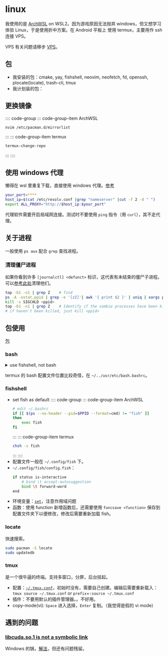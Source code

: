 # linux
我使用的是 [ArchWSL](https://github.com/yuk7/ArchWSL) on WSL2。因为游戏原因无法抛弃 windows，但又想学习体验 Linux，于是使用折中方案。在 Android 平板上 使用 termux，主要用作 ssh 连接 VPS。

VPS 有关问题请移步 [VPS](../articles/vps.md)。
## 包
* 我安装的包：cmake, yay, fishshell, neovim, neofetch, fd, openssh, plocate(locate), trash-cli, tmux
* 我计划装的包：
## 更换镜像
:::: code-group
::: code-group-item ArchWSL
```bash
nvim /etc/pacman.d/mirrorlist
```
:::
::: code-group-item termux
```bash
termux-change-repo
```
:::
::::
## 使用 windows 代理
懒得在 wsl 里重复下载，直接使用 windows 代理。[参考](https://zhuanlan.zhihu.com/p/153124468)
```sh
your_port=****
host_ip=$(cat /etc/resolv.conf |grep "nameserver" |cut -f 2 -d " ")
export ALL_PROXY="http://$host_ip:$your_port"
```

代理软件需要开启局域网连接。测试时不要使用 `ping` 指令（用 `curl`），其不走代理。
## 关于进程
一般使用 `ps aux` 配合 `grep` 查找进程。
### 清理僵尸进程
如果你看到许多 `[journalctl] <defunct>` 标识，这代表有未结束的僵尸子进程。可以[参考此处](https://www.linkedin.com/pulse/how-identify-kill-zombiedefunct-processes-linux-without-george-gabra)清理他们。
```sh
top -b1 -n1 | grep Z    # find
ps -A -ostat,ppid | grep -e '[zZ]'| awk '{ print $2 }' | uniq | xargs ps -p # Find the parent of zombie processes, remenber ppid
kill -s SIGCHLD <ppid>
top -b1 -n1 | grep Z    # Identify if the zombie processes have been killed
# if haven't been killed, just kill <ppid>
```
## 包使用
[包](#包)
### bash
<details><summary>use fishshell, not bash</summary>

* ~/.bashrc（仅含手动编辑）:
    ```bash
    alias ll='ls -alF'
    export DWM=/home/lxl/myfile/dwm
    ```
</details>

termux 的 bash 配置文件位置比较奇怪，在 `~/../usr/etc/bash.bashrc`。
### fishshell
* set fish as default
    :::: code-group
    ::: code-group-item ArchWSL
    ```bash
    # edit ~/.bashrc
    if [[ $(ps --no-header --pid=$PPID --format=cmd) != "fish" ]]
    then
        exec fish
    fi
    ```
    :::
    ::: code-group-item termux
    ```bash
    chsh -s fish
    ```
    :::
    ::::
* 配置文件一般在 `~/.config/fish` 下。
* `~/.config/fish/config.fish`：
    ```bash
    if status is-interactive
        # bind \t accept-autosuggestion
        bind \t forward-word
    end
    ```
* 环境变量：[`set`](https://fishshell.com/docs/2.6/commands.html#set)，注意作用域问题
* 函数：使用 function 新增函数后，还需要使用 `funcsave <function>` 保存到配置文件夹下以便修改，修改后需要重新加载 fish。
### locate
快速搜索。
```bash
sudo pacman -S locate
sudo updatedb
```
### tmux
是一个很牛逼的终端。支持多窗口，分屏，后台挂起。
* 配置：[`~/.tmux.conf`](https://github.com/lxl66566/config/blob/archwsl/.tmux.conf)，初始时没有，需要自己创建。编辑后需要重新载入：`tmux source ~/.tmux.conf` or `prefix`+`:source ~/.tmux.conf`
* 插件：不要用默认的插件管理器。。不好用。
* copy-mode(vi): `Space` 进入选择，`Enter` 复制。（我觉得是假的 vi mode）
## 遇到的问题
### [libcuda.so.1 is not a symbolic link](https://bbs.archlinuxcn.org/viewtopic.php?id=13402)
Windows 的锅，[解法](https://github.com/microsoft/WSL/issues/5548)，但还有问题残留。
